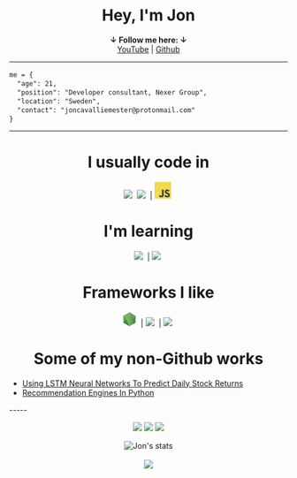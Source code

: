 <h1 align="center">Hey, I'm Jon</h1>
<p align="center">
  <b>↓ Follow me here: ↓</b><br>
  <a href="https://www.youtube.com/channel/UCp1peGEqkF1wl0MsrIvwNpg">YouTube</a> |
  <a href="https://github.com/jonmest">Github</a>
</p>

-----

```python3
me = {
  "age": 21,
  "position": "Developer consultant, Nexer Group",
  "location": "Sweden",
  "contact": "joncavalliemester@protonmail.com"
}
```

-----

<h1 align="center">I usually code in</h1>

<p align="center"> 
  <code><img height="35"src="https://upload.wikimedia.org/wikipedia/fr/thumb/2/2e/Java_Logo.svg/131px-Java_Logo.svg.png"></code>&nbsp;
  <code><img height="30" src="https://upload.wikimedia.org/wikipedia/commons/thumb/c/c3/Python-logo-notext.svg/1024px-Python-logo-notext.svg.png"></code>&nbsp; |
  <code><img height="30" src="https://raw.githubusercontent.com/github/explore/80688e429a7d4ef2fca1e82350fe8e3517d3494d/topics/javascript/javascript.png"></code>&nbsp;
</p>

<h1 align="center">I'm learning</h1>

<p align="center"> 
  <code><img height="25" src="https://media.discordapp.net/attachments/795241931621924865/830929328728178708/ufdFD0CAiQAAAABJRU5ErkJggg.png"></code>&nbsp; |
  <code><img height="25" src="https://upload.wikimedia.org/wikipedia/commons/thumb/1/18/ISO_C%2B%2B_Logo.svg/1200px-ISO_C%2B%2B_Logo.svg.png"></code>&nbsp;
</p>

<h1 align="center">Frameworks I like</h1>

<p align="center"> 
  <code><img height="25" src="https://raw.githubusercontent.com/github/explore/80688e429a7d4ef2fca1e82350fe8e3517d3494d/topics/nodejs/nodejs.png"></code>&nbsp; |
  <code><img height="25" src="https://spring.io/images/spring-logo-9146a4d3298760c2e7e49595184e1975.svg"></code>&nbsp; |
  <code><img height="25" src="https://www.vincenthouba.com/assets/img/flask-logo.409c7035.jpg"></code>&nbsp;
</p>

<h1 align="center">Some of my non-Github works</h1>
<ul>
  <li>
    <a href="http://urn.kb.se/resolve?urn=urn:nbn:se:lnu:diva-106124">Using LSTM Neural Networks To Predict Daily Stock Returns</a>
  </li>
  <li>
    <a href="https://www.youtube.com/playlist?list=PLt5DdRgBv7ojbo_gqVdMXFoPr9bOUJD37">Recommendation Engines In Python</a>
  </li>
</ul>
-----

<p align="center">
  <img src="https://img.shields.io/github/followers/jonmest?style=social">
  <img src="https://img.shields.io/github/stars/jonmest?style=social">
  <img src="https://komarev.com/ghpvc/?username=jonmest&color=a15501">
</p>

<p align="center"> <img align="center" src="https://github-readme-stats.vercel.app/api?username=jonmest&show_icons=true&include_all_commits=true&show_icons=true&title_color=fff&icon_color=fdd870&text_color=d0902f&bg_color=151515" alt="Jon's stats" /> </p>

<p align="center"> <img align="center" src="https://github-readme-stats.vercel.app/api/top-langs/?username=jonmest&layout=compact&show_icons=true&title_color=fff&icon_color=fdd870&text_color=d0902f&bg_color=151515" /></p>

